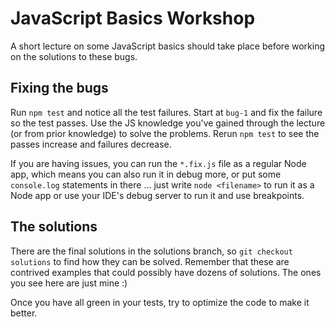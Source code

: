 # JavaScript Basics Workshop

A short lecture on some JavaScript basics should take place before working on the solutions to these bugs.

## Fixing the bugs

Run `npm test` and notice all the test failures. Start at `bug-1` and fix the failure so the test passes. Use the JS knowledge you've gained through the lecture (or from prior knowledge) to solve the problems. Rerun `npm test` to see the passes increase and failures decrease.

If you are having issues, you can run the `*.fix.js` file as a regular Node app, which means you can also run it in debug more, or put some `console.log` statements in there ... just write `node <filename>` to run it as a Node app or use your IDE's debug server to run it and use breakpoints.

## The solutions

There are the final solutions in the solutions branch, so `git checkout solutions` to find how they can be solved. Remember that these are contrived examples that could possibly have dozens of solutions. The ones you see here are just mine :)

Once you have all green in your tests, try to optimize the code to make it better.